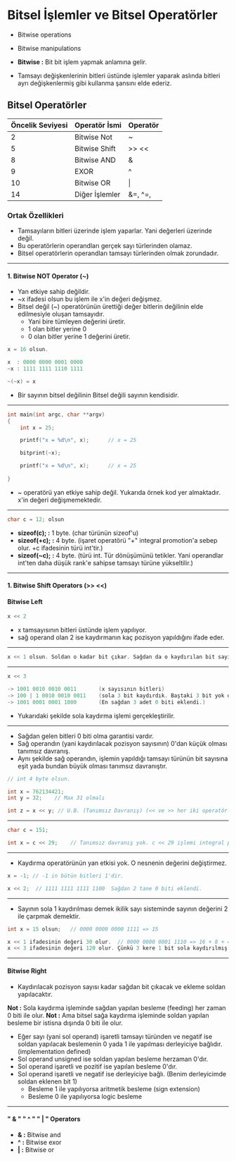# Bitsel İşlemler ve Bitsel Operatörler

* Bitwise operations
* Bitwise manipulations

* **Bitwise :** Bit bit işlem yapmak anlamına gelir.

* Tamsayı değişkenlerinin bitleri üstünde işlemler yaparak aslında bitleri ayrı değişkenlermiş gibi kullanma şansını elde ederiz.



## Bitsel Operatörler

| Öncelik Seviyesi | Operatör İsmi| Operatör | 
|--|--|--|
| 2 | Bitwise Not | ~ |
| 5 | Bitwise Shift | >> << | 
| 8 | Bitwise AND | & |
| 9 | EXOR | ^ |
| 10 | Bitwise OR | \| |
| 14 | Diğer İşlemler | &=, ^=, |=, >>=, <<= |


### Ortak Özellikleri

* Tamsayıların bitleri üzerinde işlem yaparlar. Yani değerleri üzerinde değil.
* Bu operatörlerin operandları gerçek sayı türlerinden olamaz.
* Bitsel operatörlerin operandları tamsayı türlerinden olmak zorundadır.


--------------------------------------------------------------------------------------------------------------------------------------------

#### 1. Bitwise NOT Operator (~)

* Yan etkiye sahip değildir.
* ~x ifadesi olsun bu işlem ile x'in değeri değişmez.
* Bitsel değil (~) operatörünün ürettiği değer bitlerin değilinin elde edilmesiyle oluşan tamsayıdır.
  * Yani bire tümleyen değerini üretir.
  * 1 olan bitler yerine 0
  * 0 olan bitler yerine 1 değerini üretir.

```c
x = 16 olsun.

x  : 0000 0000 0001 0000
~x : 1111 1111 1110 1111

~(~x) = x 
```

* Bir sayının bitsel değilinin Bitsel değili sayının kendisidir.

--------------------------------------------------------------------------------------------------------------------------------------------

```c
int main(int argc, char **argv)
{
    int x = 25;

    printf("x = %d\n", x);      // x = 25

    bitprint(~x);

    printf("x = %d\n", x);      // x = 25
   
}
```

* ~ operatörü yan etkiye sahip değil. Yukarıda örnek kod yer almaktadır. x'in değeri değişmemektedir.

--------------------------------------------------------------------------------------------------------------------------------------------

```c
char c = 12; olsun
```

* **sizeof(c);  :** 1 byte. (char türünün sizeof'u)
* **sizeof(+c); :** 4 byte. (işaret operatörü "+" integral promotion'a sebep olur. +c ifadesinin türü int'tir.)
* **sizeof(~c); :** 4 byte. (türü int. Tür dönüşümünü tetikler. Yani operandlar int'ten daha düşük rank'e sahipse tamsayı türüne yükseltilir.)

--------------------------------------------------------------------------------------------------------------------------------------------

#### 1. Bitwise Shift Operators (>> <<)

#### Bitwise Left

```c
x << 2
```
* x tamsayısının bitleri üstünde işlem yapılıyor.
* sağ operand olan 2 ise kaydırmanın kaç pozisyon yapıldığını ifade eder.

--------------------------------------------------------------------------------------------------------------------------------------------

```c
x << 1 olsun. Soldan o kadar bit çıkar. Sağdan da o kaydırılan bit sayısı kadar 0 biti eklenir.
```

--------------------------------------------------------------------------------------------------------------------------------------------

```c
x << 3

-> 1001 0010 0010 0011       (x sayısının bitleri)
-> 100 | 1 0010 0010 0011    (sola 3 bit kaydırdık. Baştaki 3 bit yok oldu.)
-> 1001 0001 0001 1000       (En sağdan 3 adet 0 biti eklendi.)
```

* Yukarıdaki şekilde sola kaydırma işlemi gerçekleştirilir.

--------------------------------------------------------------------------------------------------------------------------------------------

* Sağdan gelen bitleri 0 biti olma garantisi vardır.
* Sağ operandın (yani kaydırılacak pozisyon sayısının) 0'dan küçük olması tanımsız davranış.
* Aynı şekilde sağ operandın, işlemin yapıldığı tamsayı türünün bit sayısına eşit yada bundan büyük olması tanımsız davranıştır.

```c
// int 4 byte olsun.

int x = 762134421;
int y = 32;    // Max 31 olmalı

int z = x << y; // U.B. (Tanımsız Davranış) (<< ve >> her iki operatör içinde tanımsız davranış)

```

--------------------------------------------------------------------------------------------------------------------------------------------

```c
char c = 151;

int x = c << 29;    // Tanımsız davranış yok. c << 29 işlemi integral promotion'dan dolayı int türünde yapılıyor.
```

--------------------------------------------------------------------------------------------------------------------------------------------

* Kaydırma operatörünün yan etkisi yok. O nesnenin değerini değiştirmez.

```c
x = -1; // -1 in bütün bitleri 1'dir.

x << 2;  // 1111 1111 1111 1100  Sağdan 2 tane 0 biti eklendi.
```

--------------------------------------------------------------------------------------------------------------------------------------------

* Sayının sola 1 kaydırılması demek ikilik sayı sisteminde sayının değerini 2 ile çarpmak demektir.

```c
int x = 15 olsun;   // 0000 0000 0000 1111 => 15

x << 1 ifadesinin değeri 30 olur.  // 0000 0000 0001 1110 => 16 + 8 + 4 + 2 = 30
x << 3 ifadesinin değeri 120 olur. Çünkü 3 kere 1 bit sola kaydırılmış olur. 15*2 = 30 (1. kaydırma), 30*2 = 60 (2. kaydırma), 60*2 = 120 (3. kaydırma)
````

--------------------------------------------------------------------------------------------------------------------------------------------

#### Bitwise Right

* Kaydırılacak pozisyon sayısı kadar sağdan bit çıkacak ve ekleme soldan yapılacaktır.

**Not :** Sola kaydırma işleminde sağdan yapılan besleme (feeding) her zaman 0 biti ile olur.
**Not :** Ama bitsel sağa kaydırma işleminde soldan yapılan besleme bir istisna dışında 0 biti ile olur.

* Eğer sayı (yani sol operand) işaretli tamsayı türünden ve negatif ise soldan yapılacak beslemenin 0 yada 1 ile yapılması derleyiciye bağlıdır. (implementation defined)
* Sol operand unsigned ise soldan yapılan besleme herzaman 0'dır.
* Sol operand işaretli ve pozitif ise yapılan besleme 0'dır.
* Sol operand işaretli ve negatif ise derleyiciye bağlı. (Benim derleyicimde soldan eklenen bit 1)
  * Besleme 1 ile yapılıyorsa aritmetik besleme (sign extension)
  * Besleme 0 ile yapılıyorsa logic besleme 

--------------------------------------------------------------------------------------------------------------------------------------------

#### " & " " ^ " " | "  Operators

* **& :** Bitwise and
* **^ :** Bitwise exor
* **| :** Bitwise or

































































































































  
